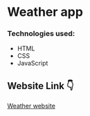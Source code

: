 # Weather app

### Technologies used:

- HTML
- CSS 
- JavaScript

## Website Link :point_down:
[Weather website](https://www.shecodes.io/workshops/shecodes-plus-9afc31f1-ef0a-480b-87a8-a1f3edfa393e/projects/671636)


